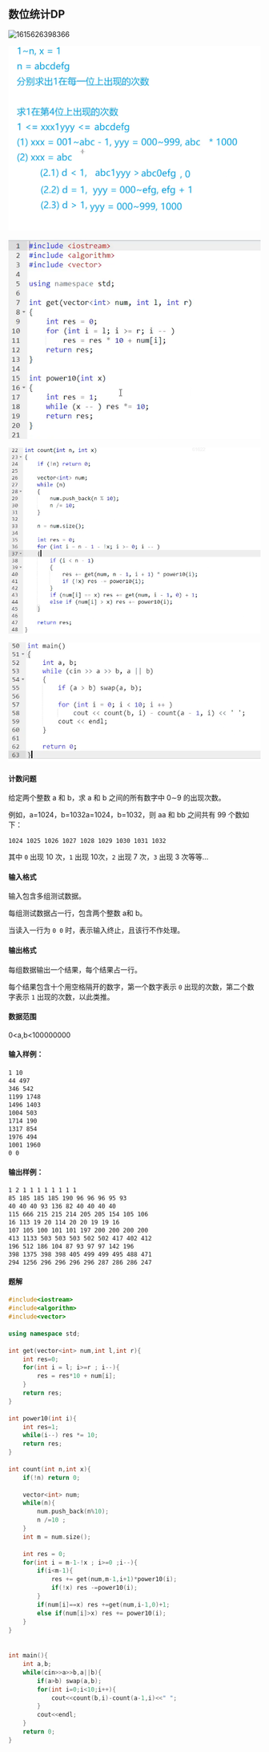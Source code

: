 ## 数位统计DP

![1615626398366](C:\Users\Mr.Yang\AppData\Roaming\Typora\typora-user-images\1615626398366.png)

![1615900239933](.Image/1615900239933.png)

<img src=".Image/1615899976962.png" alt="1615899976962" style="zoom:150%;" />

![1615899875480](.Image/1615899875480.png)

<img src=".Image/1615899905701.png" alt="1615899905701" style="zoom:150%;" />



#### 计数问题

给定两个整数 a 和 b，求 a 和 b 之间的所有数字中 0∼9 的出现次数。

例如，a=1024，b=1032a=1024，b=1032，则 aa 和 bb 之间共有 99 个数如下：

```
1024 1025 1026 1027 1028 1029 1030 1031 1032
```

其中 `0` 出现 10 次，`1` 出现 10次，`2` 出现 7 次，`3` 出现 3 次等等…

#### 输入格式

输入包含多组测试数据。

每组测试数据占一行，包含两个整数 a和 b。

当读入一行为 `0 0` 时，表示输入终止，且该行不作处理。

#### 输出格式

每组数据输出一个结果，每个结果占一行。

每个结果包含十个用空格隔开的数字，第一个数字表示 `0` 出现的次数，第二个数字表示 `1` 出现的次数，以此类推。

#### 数据范围

0<a,b<100000000

#### 输入样例：

```
1 10
44 497
346 542
1199 1748
1496 1403
1004 503
1714 190
1317 854
1976 494
1001 1960
0 0
```

#### 输出样例：

```
1 2 1 1 1 1 1 1 1 1
85 185 185 185 190 96 96 96 95 93
40 40 40 93 136 82 40 40 40 40
115 666 215 215 214 205 205 154 105 106
16 113 19 20 114 20 20 19 19 16
107 105 100 101 101 197 200 200 200 200
413 1133 503 503 503 502 502 417 402 412
196 512 186 104 87 93 97 97 142 196
398 1375 398 398 405 499 499 495 488 471
294 1256 296 296 296 296 287 286 286 247
```

#### 题解

```c++
#include<iostream>
#include<algorithm>
#include<vector>

using namespace std;

int get(vector<int> num,int l,int r){
    int res=0;
    for(int i = l; i>=r ; i--){
        res = res*10 + num[i];
    }
    return res;
}

int power10(int i){
    int res=1;
    while(i--) res *= 10;
    return res;
}

int count(int n,int x){
    if(!n) return 0;
    
    vector<int> num;
    while(n){
        num.push_back(n%10);
        n /=10 ;
    }
    int m = num.size();
    
    int res = 0;
    for(int i = m-1-!x ; i>=0 ;i--){
        if(i<m-1){
            res += get(num,m-1,i+1)*power10(i);
            if(!x) res -=power10(i);
        }
        if(num[i]==x) res +=get(num,i-1,0)+1;
        else if(num[i]>x) res += power10(i);
    }
}


int main(){
    int a,b;
    while(cin>>a>>b,a||b){
        if(a>b) swap(a,b);
        for(int i=0;i<10;i++){
            cout<<count(b,i)-count(a-1,i)<<" ";
        }
        cout<<endl;
    }
    return 0;
}
```







